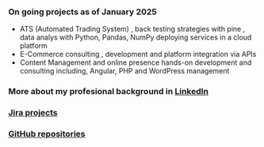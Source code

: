 ### On going projects as of January 2025
 - ATS (Automated Trading System) , back testing strategies with pine , data analys with Python, Pandas, NumPy deploying services in a cloud platform
 - E-Commerce consulting , development and platform integration via APIs 
 - Content Management and online presence hands-on development and consulting including, Angular, PHP and WordPress management 


### More about my profesional background in [LinkedIn](https://www.linkedin.com/in/ramon-joseph-castillo-sanchez-ba45a45/)

### [Jira projects](https://rcastillo-team.atlassian.net/jira/projects?page=1&sortKey=name&sortOrder=ASC)

### [GitHub repositories](https://github.com/rjcastillos)


